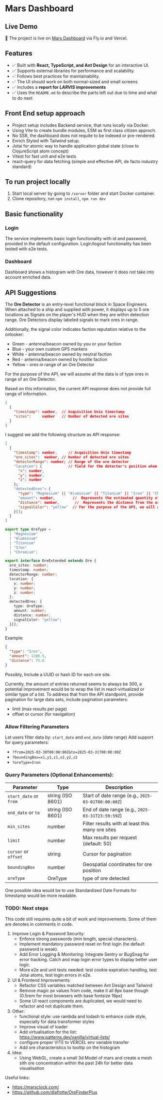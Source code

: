 # Mars Dashboard

## Live Demo

🚀 The project is live on [Mars Dashboard](https://mars-xi.vercel.app/) via Fly.io and Vercel.

## Features

- ✅ Built with **React, TypeScript, and Ant Design** for an interactive UI.
- ✅ Supports external libraries for performance and scalability.
- ✅ Follows best practices for maintainability.
- ✅ The UI should work on both normal-sized and small screens
- ✅ Includes a **report for _LARVIS_ improvements**
- ✅ Uses the `README.md` to describe the parts left out due to time and what to do next

## Front End setup approach

- Project setup includes Backend service, that runs locally via Docker.
- Using Vite to create bundle modules, ESM as first class citizen approch.
- No SSR, the dashboard does not requite to be indexed or pre-rendered.
- Enrich Styled with Tailwind setup.
- Jotai for atomic way to handle application global state (close to ClojureScript atom concept)
- Vitest for fast unit and e2e tests
- react-query for data fetching (simple and effective API, de facto industry standard)

## To run project locally

1. Start local server by going to `/server` folder and start Docker container.
2. Clone repository, run `npm install`, `npm run dev`

## Basic functionality

### Login

The service implements basic login functionality with id and password, provided in the default configuration. Login/logout functionality has been tested with e2e tests.

### Dashboard

Dashboard shows a histogram with Ore data, however it does not take into account enriched data.

## API Suggestions

The **Ore Detector** is an entry-level functional block in Space Engineers. When attached to a ship and supplied with power, it displays up to 5 ore locations as Signals on the player's HUD when they are within detection range. Ore Detectors display labeled signals to mark ores in range.

Additionally, the signal color indicates faction reputation relative to the onlooker:

- Green - antenna/beacon owned by you or your faction
- Blue - your own custom GPS markers
- White - antenna/beacon owned by neutral faction
- Red - antenna/beacon owned by hostile faction
- Yellow - ores in range of an Ore Detector

For the purpose of the API, we will assume all the data is of type ores in range of an Ore Detector.

Based on this information, the current API response does not provide full range of information.

```json
[
  {
    "timestamp": number,  // Acquisition Unix timestamp
    "sites":     number   // Number of detected ore sites
  }
]
```

I suggest we add the following structure as API response:

```json
[
  {
    "timestamp": number,     // Acquisition Unix timestamp
    "ore_sites":  number, // Number of detected ore sites
    "detectorRange": number; // Range of the ore detector
    "location": {            // field for the detector's position when the ores were detected
      "x": number,
      "y": number,
      "z": number
    };
    "detectedOres": {
      "type": "Magnesium" || "Aluminium" || "Titanium" || "Iron" || "Chromium"; // Types of ores based on the most likely resources found on mars
      "amount": number,        //  Represents the estimated quantity of ore detected
      "distance": number,       //  Represents the distance from the ore detector to the ore deposit, measured in meters
      "signalColor": "yellow"  // For the purpose of the API, we will assume all the data is of type ores
    }[];
  }
]
```

```typescript
export type OreType =
  | "Magnesium"
  | "Aluminium"
  | "Titanium"
  | "Iron"
  | "Chromium";

export interface OreExtended extends Ore {
  ore_sites: number;
  timestamp: number;
  detectorRange: number;
  location: {
    x: number;
    y: number;
    z: number;
  };
  detectedOres: {
    type: OreType;
    amount: number;
    distance: number;
    signalColor: "yellow";
  }[];
}
```

Example:

```json
{
  "type": "Iron",
  "amount": 1200.5,
  "distance": 75.0
}
```

Possibly, Include a UUID or hash ID for each ore site.

Currently, the amount of entries returned seems to always be 300, a potential improvement would be to wrap the list in react-virtualized or similar type of a list. To address that from the API standpoint, provide pagination for large data sets, include pagination parameters:

- limit (max results per page)
- offset or cursor (for navigation)

### Allow Filtering Parameters

Let users filter data by: `start_date` and `end_date` (date range)
Add support for query parameters:

- `?from=2025-03-30T00:00:00Z&to=2025-03-31T00:00:00Z`
- `?boundingBox=x1,y1,z1,x2,y2,z2`
- `?oreType=Iron`

### Query Parameters (Optional Enhancements):

| Parameter              | Type              | Description                                        |
| ---------------------- | ----------------- | -------------------------------------------------- |
| `start_date` or `from` | string (ISO 8601) | Start of date range (e.g., `2025-03-01T00:00:00Z`) |
| `end_date` or `to`     | string (ISO 8601) | End of date range (e.g., `2025-03-31T23:59:59Z`)   |
| `min_sites`            | number            | Filter results with at least this many ore sites   |
| `limit`                | number            | Max results per request (default: 50)              |
| `cursor` or `offset`   | string            | Cursor for pagination                              |
| `boundingBox`          | number            | Geospatial coordinates for ore position            |
| `oreType`              | OreType           | type of ore detected                               |

One possible idea would be to use Standardized Date Formats for timestamp would be more readable.

### TODO: Next steps

This code still requires quite a bit of work and improvements.
Some of them are denotes in comments in code.

1. Improve Login & Password Security:
   - Enforce strong passwords (min length, special characters).
   - Implement mandatory password reset on first login (he default password is weak).
   - Add Error Logging & Monitoring: Integrate Sentry or BugSnag for error tracking. Catch and map login error types to display better user logic.
   - More e2e and unit tests needed: test cookie expiration handling, test Jotai atoms, test login errors in e2e.
2. UI & Frontend Improvements:
   - Refactor CSS variables matched between Ant Design and Tailwind
   - Remove magic px values from code, make it all 8px base though (0.5rem for most browsers with base fontsize 16px)
   - Some UI react components are duplicated, we would need to refactor and not duplicate them.
3. Other:
   - functional style: use rambda and lodash to enhance code style, especially for data transformer styles
   - Improve visual of loader
   - Add virtualisation for the list: https://www.patterns.dev/vanilla/virtual-lists/
   - configure proper VITE to VERCEL env variable transfer
   - Add ore characteristics to tooltip on the histogram
4. Idea:
   - Using WebGL, create a small 3d Model of mars and create a mesh sith ore concentration within the past 24h for better data visualisation

Useful links:

- https://marsclock.com/
- https://github.com/dlaflotte/OreFinderPlus
